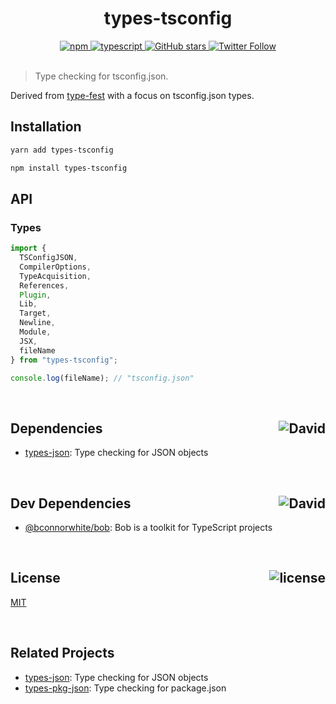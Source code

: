 <div align="center">
  <h1>types-tsconfig</h1>
  <a href="https://npmjs.com/package/types-tsconfig">
    <img alt="npm" src="https://img.shields.io/npm/v/types-tsconfig.svg">
  </a>
  <a href="https://github.com/bconnorwhite/types-tsconfig">
    <img alt="typescript" src="https://img.shields.io/github/languages/top/bconnorwhite/types-tsconfig.svg">
  </a>
  <a href="https://github.com/bconnorwhite/types-tsconfig">
    <img alt="GitHub stars" src="https://img.shields.io/github/stars/bconnorwhite/types-tsconfig?label=Stars%20Appreciated%21&style=social">
  </a>
  <a href="https://twitter.com/bconnorwhite">
    <img alt="Twitter Follow" src="https://img.shields.io/twitter/follow/bconnorwhite.svg?label=%40bconnorwhite&style=social">
  </a>
</div>

<br />

> Type checking for tsconfig.json.

Derived from [type-fest](https://www.npmjs.com/package/type-fest) with a focus on tsconfig.json types.

## Installation

```bash
yarn add types-tsconfig
```

```bash
npm install types-tsconfig
```

## API

### Types

```ts
import {
  TSConfigJSON,
  CompilerOptions,
  TypeAcquisition,
  References,
  Plugin,
  Lib,
  Target,
  Newline,
  Module,
  JSX,
  fileName
} from "types-tsconfig";

console.log(fileName); // "tsconfig.json"
```

<br />

<h2>Dependencies<img align="right" alt="David" src="https://img.shields.io/david/bconnorwhite/types-tsconfig.svg"></h2>

- [types-json](https://www.npmjs.com/package/types-json): Type checking for JSON objects

<br />

<h2>Dev Dependencies<img align="right" alt="David" src="https://img.shields.io/david/dev/bconnorwhite/types-tsconfig.svg"></h2>

- [@bconnorwhite/bob](https://www.npmjs.com/package/@bconnorwhite/bob): Bob is a toolkit for TypeScript projects

<br />

<h2>License <img align="right" alt="license" src="https://img.shields.io/npm/l/types-tsconfig.svg"></h2>

[MIT](https://opensource.org/licenses/MIT)

<br />

## Related Projects

- [types-json](https://www.npmjs.com/package/types-json): Type checking for JSON objects
- [types-pkg-json](https://www.npmjs.com/package/types-pkg-json): Type checking for package.json
